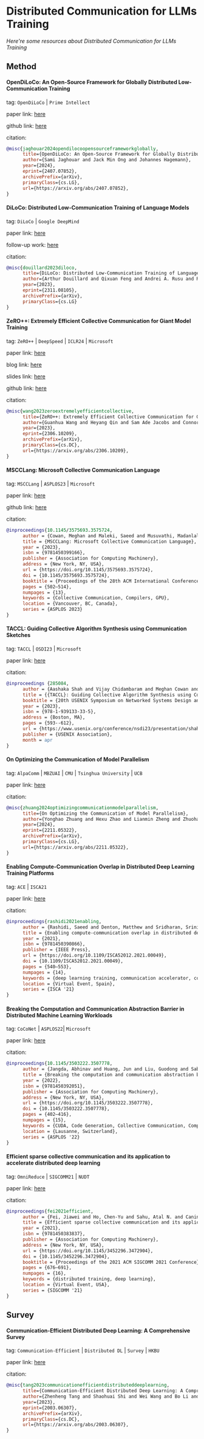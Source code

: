 
# Distributed Communication for LLMs Training
*Here're some resources about Distributed Communication for LLMs Training*


## Method

#### OpenDiLoCo: An Open-Source Framework for Globally Distributed Low-Communication Training

tag: `OpenDiLoCo` | `Prime Intellect`

paper link: [here](https://arxiv.org/pdf/2407.07852v1)

github link: [here](https://github.com/PrimeIntellect-ai/OpenDiLoCo)

citation:

```bibtex
@misc{jaghouar2024opendilocoopensourceframeworkglobally,
      title={OpenDiLoCo: An Open-Source Framework for Globally Distributed Low-Communication Training}, 
      author={Sami Jaghouar and Jack Min Ong and Johannes Hagemann},
      year={2024},
      eprint={2407.07852},
      archivePrefix={arXiv},
      primaryClass={cs.LG},
      url={https://arxiv.org/abs/2407.07852}, 
}
```


#### DiLoCo: Distributed Low-Communication Training of Language Models

tag: `DiLoCo` | `Google DeepMind`

paper link: [here](https://arxiv.org/pdf/2311.08105)

follow-up work: [here](https://arxiv.org/pdf/2407.07852v1)

citation:

```bibtex
@misc{douillard2023diloco,
      title={DiLoCo: Distributed Low-Communication Training of Language Models}, 
      author={Arthur Douillard and Qixuan Feng and Andrei A. Rusu and Rachita Chhaparia and Yani Donchev and Adhiguna Kuncoro and Marc'Aurelio Ranzato and Arthur Szlam and Jiajun Shen},
      year={2023},
      eprint={2311.08105},
      archivePrefix={arXiv},
      primaryClass={cs.LG}
}
```


#### ZeRO++: Extremely Efficient Collective Communication for Giant Model Training

tag: `ZeRO++` | `DeepSpeed` | `ICLR24` | `Microsoft`

paper link: [here](https://arxiv.org/pdf/2306.10209)

blog link: [here](https://www.microsoft.com/en-us/research/blog/deepspeed-zero-a-leap-in-speed-for-llm-and-chat-model-training-with-4x-less-communication/)

slides link: [here](https://nips.cc/media/neurips-2023/Slides/84328_0BRW6hm.pdf)

github link: [here](https://github.com/microsoft/DeepSpeed)

citation:

```bibtex
@misc{wang2023zeroextremelyefficientcollective,
      title={ZeRO++: Extremely Efficient Collective Communication for Giant Model Training}, 
      author={Guanhua Wang and Heyang Qin and Sam Ade Jacobs and Connor Holmes and Samyam Rajbhandari and Olatunji Ruwase and Feng Yan and Lei Yang and Yuxiong He},
      year={2023},
      eprint={2306.10209},
      archivePrefix={arXiv},
      primaryClass={cs.DC},
      url={https://arxiv.org/abs/2306.10209}, 
}
```


#### MSCCLang: Microsoft Collective Communication Language

tag: `MSCCLang` | `ASPLOS23` | `Microsoft`

paper link: [here](https://dl.acm.org/doi/pdf/10.1145/3575693.3575724)

github link: [here](https://github.com/microsoft/msccl)

citation:

```bibtex
@inproceedings{10.1145/3575693.3575724,
      author = {Cowan, Meghan and Maleki, Saeed and Musuvathi, Madanlal and Saarikivi, Olli and Xiong, Yifan},
      title = {MSCCLang: Microsoft Collective Communication Language},
      year = {2023},
      isbn = {9781450399166},
      publisher = {Association for Computing Machinery},
      address = {New York, NY, USA},
      url = {https://doi.org/10.1145/3575693.3575724},
      doi = {10.1145/3575693.3575724},
      booktitle = {Proceedings of the 28th ACM International Conference on Architectural Support for Programming Languages and Operating Systems, Volume 2},
      pages = {502–514},
      numpages = {13},
      keywords = {Collective Communication, Compilers, GPU},
      location = {Vancouver, BC, Canada},
      series = {ASPLOS 2023}
}
```

#### TACCL: Guiding Collective Algorithm Synthesis using Communication Sketches

tag: `TACCL` | `OSDI23` | `Microsoft`

paper link: [here](https://www.usenix.org/system/files/nsdi23-shah.pdf)

citation:

```bibtex
@inproceedings {285084,
      author = {Aashaka Shah and Vijay Chidambaram and Meghan Cowan and Saeed Maleki and Madan Musuvathi and Todd Mytkowicz and Jacob Nelson and Olli Saarikivi and Rachee Singh},
      title = {{TACCL}: Guiding Collective Algorithm Synthesis using Communication Sketches},
      booktitle = {20th USENIX Symposium on Networked Systems Design and Implementation (NSDI 23)},
      year = {2023},
      isbn = {978-1-939133-33-5},
      address = {Boston, MA},
      pages = {593--612},
      url = {https://www.usenix.org/conference/nsdi23/presentation/shah},
      publisher = {USENIX Association},
      month = apr
}
```


#### On Optimizing the Communication of Model Parallelism

tag: `AlpaComm` | `MBZUAI` | `CMU` | `Tsinghua University` | `UCB`

paper link: [here](https://arxiv.org/pdf/2211.05322)

citation:

```bibtex
@misc{zhuang2024optimizingcommunicationmodelparallelism,
      title={On Optimizing the Communication of Model Parallelism}, 
      author={Yonghao Zhuang and Hexu Zhao and Lianmin Zheng and Zhuohan Li and Eric P. Xing and Qirong Ho and Joseph E. Gonzalez and Ion Stoica and Hao Zhang},
      year={2024},
      eprint={2211.05322},
      archivePrefix={arXiv},
      primaryClass={cs.LG},
      url={https://arxiv.org/abs/2211.05322}, 
}
```

#### Enabling Compute-Communication Overlap in Distributed Deep Learning Training Platforms

tag: `ACE` | `ISCA21`

paper link: [here](https://arxiv.org/pdf/2211.05322)

citation:

```bibtex
@inproceedings{rashidi2021enabling,
      author = {Rashidi, Saeed and Denton, Matthew and Sridharan, Srinivas and Srinivasan, Sudarshan and Suresh, Amoghavarsha and Nie, Jade and Krishna, Tushar},
      title = {Enabling compute-communication overlap in distributed deep learning training platforms},
      year = {2021},
      isbn = {9781450390866},
      publisher = {IEEE Press},
      url = {https://doi.org/10.1109/ISCA52012.2021.00049},
      doi = {10.1109/ISCA52012.2021.00049},
      pages = {540–553},
      numpages = {14},
      keywords = {deep learning training, communication accelerator, collective communication, accelerator fabric},
      location = {Virtual Event, Spain},
      series = {ISCA '21}
}
```


#### Breaking the Computation and Communication Abstraction Barrier in Distributed Machine Learning Workloads

tag: `CoCoNet` | `ASPLOS22`| `Microsoft`

paper link: [here](https://dl.acm.org/doi/pdf/10.1145/3503222.3507778)

citation:

```bibtex
@inproceedings{10.1145/3503222.3507778,
      author = {Jangda, Abhinav and Huang, Jun and Liu, Guodong and Sabet, Amir Hossein Nodehi and Maleki, Saeed and Miao, Youshan and Musuvathi, Madanlal and Mytkowicz, Todd and Saarikivi, Olli},
      title = {Breaking the computation and communication abstraction barrier in distributed machine learning workloads},
      year = {2022},
      isbn = {9781450392051},
      publisher = {Association for Computing Machinery},
      address = {New York, NY, USA},
      url = {https://doi.org/10.1145/3503222.3507778},
      doi = {10.1145/3503222.3507778},
      pages = {402–416},
      numpages = {15},
      keywords = {CUDA, Code Generation, Collective Communication, Compiler Optimizations, Distributed Machine Learning, MPI},
      location = {Lausanne, Switzerland},
      series = {ASPLOS '22}
}
```


#### Efficient sparse collective communication and its application to accelerate distributed deep learning

tag: `OmniReduce` | `SIGCOMM21` | `NUDT`

paper link: [here](https://dl.acm.org/doi/pdf/10.1145/3452296.3472904)

citation:

```bibtex
@inproceedings{fei2021efficient,
      author = {Fei, Jiawei and Ho, Chen-Yu and Sahu, Atal N. and Canini, Marco and Sapio, Amedeo},
      title = {Efficient sparse collective communication and its application to accelerate distributed deep learning},
      year = {2021},
      isbn = {9781450383837},
      publisher = {Association for Computing Machinery},
      address = {New York, NY, USA},
      url = {https://doi.org/10.1145/3452296.3472904},
      doi = {10.1145/3452296.3472904},
      booktitle = {Proceedings of the 2021 ACM SIGCOMM 2021 Conference},
      pages = {676–691},
      numpages = {16},
      keywords = {distributed training, deep learning},
      location = {Virtual Event, USA},
      series = {SIGCOMM '21}
}
```

## Survey


#### Communication-Efficient Distributed Deep Learning: A Comprehensive Survey

tag: `Communication-Efficient` | `Distributed DL` | `Survey` | `HKBU`

paper link: [here](https://arxiv.org/pdf/2003.06307)

citation:

```bibtex
@misc{tang2023communicationefficientdistributeddeeplearning,
      title={Communication-Efficient Distributed Deep Learning: A Comprehensive Survey}, 
      author={Zhenheng Tang and Shaohuai Shi and Wei Wang and Bo Li and Xiaowen Chu},
      year={2023},
      eprint={2003.06307},
      archivePrefix={arXiv},
      primaryClass={cs.DC},
      url={https://arxiv.org/abs/2003.06307}, 
}
```